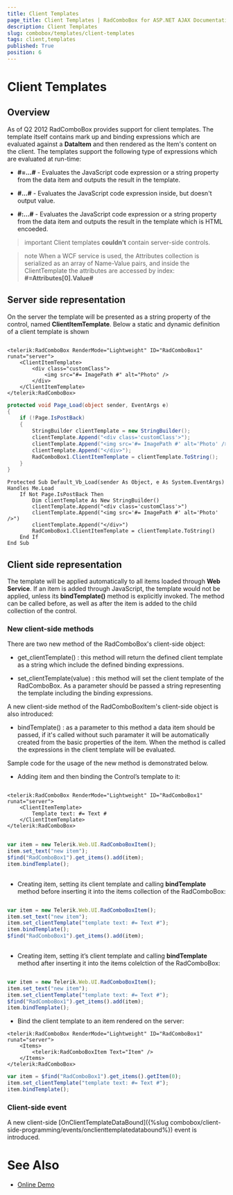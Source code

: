 ```yaml
---
title: Client Templates
page_title: Client Templates | RadComboBox for ASP.NET AJAX Documentation
description: Client Templates
slug: combobox/templates/client-templates
tags: client,templates
published: True
position: 6
---
```


# Client Templates


## Overview

As of Q2 2012 RadComboBox provides support for client templates. The template itself contains mark up and binding expressions which are evaluated against a **DataItem** and then rendered as the Item's content on the client. The templates support the following type of expressions which are evaluated at run-time:

* **#=...#** - Evaluates the JavaScript code expression or a string property from the data item and outputs the result in the template.

* **#...#** - Evaluates the JavaScript code expression inside, but doesn't output value.

* **#:...#** - Evaluates the JavaScript code expression or a string property from the data item and outputs the result in the template which is HTML encoeded.

>important Client templates **couldn't** contain server-side controls.
>

>note When a WCF service is used, the Attributes collection is serialized as an array of Name-Value pairs, and inside the ClientTemplate the attributes are accessed by index: **#=Attributes[0].Value#**
>


## Server side representation

On the server the template will be presented as a string property of the control, named **ClientItemTemplate**. Below a static and dynamic definition of a client template is shown

````ASPNET
	
<telerik:RadComboBox RenderMode="Lightweight" ID="RadComboBox1" runat="server">
	<ClientItemTemplate>
		<div class="customClass">
			<img src="#= ImagePath #" alt="Photo" />
		</div>
	</ClientItemTemplate>
</telerik:RadComboBox>
````





````C#
protected void Page_Load(object sender, EventArgs e)
{
	if (!Page.IsPostBack)
	{
		StringBuilder clientTemplate = new StringBuilder();
		clientTemplate.Append("<div class='customClass'>");
		clientTemplate.Append("<img src='#= ImagePath #' alt='Photo' />");
		clientTemplate.Append("</div>");
		RadComboBox1.ClientItemTemplate = clientTemplate.ToString();
	}
}
````
````VB.NET
Protected Sub Default_Vb_Load(sender As Object, e As System.EventArgs) Handles Me.Load
	If Not Page.IsPostBack Then
		Dim clientTemplate As New StringBuilder()
		clientTemplate.Append("<div class='customClass'>")
		clientTemplate.Append("<img src='#= ImagePath #' alt='Photo' />")
		clientTemplate.Append("</div>")
		RadComboBox1.ClientItemTemplate = clientTemplate.ToString()
	End If
End Sub
````




## Client side representation

The template will be applied automatically to all items loaded through **Web Service**. If an item is added through JavaScript, the template would not be applied, unless its **bindTemplate()** method is explicitly invoked. The method can be called before, as well as after the item is added to the child collection of the control.

### New client-side methods

There are two new method of the RadComboBox's client-side object:

* get_clientTemplate() : this method will return the defined client template as a string which include the defined binding expressions.

* set_clientTemplate(value) : this method will set the client template of the RadComboBox. As a parameter should be passed a string representing the template including the binding expressions.

A new client-side method of the RadComboBoxItem's client-side object is also introduced:

* bindTemplate() : as a parameter to this method a data item should be passed, if it's called without such paramater it will be automatically created from the basic properties of the item. When the method is called the expressions in the client template will be evaluated.

Sample code for the usage of the new method is demonstrated below.

* Adding item and then binding the Control’s template to it:

````ASPNET

<telerik:RadComboBox RenderMode="Lightweight" ID="RadComboBox1" runat="server">
	<ClientItemTemplate>
		Template text: #= Text #
	</ClientItemTemplate>
</telerik:RadComboBox>
````



````JavaScript
	
var item = new Telerik.Web.UI.RadComboBoxItem();
item.set_text("new item");
$find("RadComboBox1").get_items().add(item);
item.bindTemplate();
	
````



* Creating item, setting its client template and calling **bindTemplate** method before inserting it into the items collection of the RadComboBox:

````JavaScript

var item = new Telerik.Web.UI.RadComboBoxItem();
item.set_text("new item");
item.set_clientTemplate("template text: #= Text #");
item.bindTemplate();
$find("RadComboBox1").get_items().add(item);
	
````



* Creating item, setting it’s client template and calling **bindTemplate** method after inserting it into the items colelction of the RadComboBox:

````JavaScript

var item = new Telerik.Web.UI.RadComboBoxItem();
item.set_text("new item");
item.set_clientTemplate("template text: #= Text #");
$find("RadComboBox1").get_items().add(item);
item.bindTemplate();

````



* Bind the client template to an item rendered on the server:

````ASPNET
<telerik:RadComboBox RenderMode="Lightweight" ID="RadComboBox1" runat="server">
	<Items>
		<telerik:RadComboBoxItem Text="Item" />
	</Items>
</telerik:RadComboBox>
````



````JavaScript
var item = $find("RadComboBox1").get_items().getItem(0); 
item.set_clientTemplate("template text: #= Text #");
item.bindTemplate();
````



### Client-side event

A new client-side [OnClientTemplateDataBound]({%slug combobox/client-side-programming/events/onclienttemplatedatabound%}) event is introduced.

# See Also

 * [Online Demo](https://demos.telerik.com/aspnet-ajax-beta/combobox/examples/functionality/clienttemplates/defaultcs.aspx)
